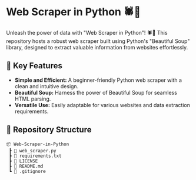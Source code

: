 # Web Scraper in Python 🕷️🐍



Unleash the power of data with "Web Scraper in Python"! 🕷️🐍 This repository hosts a robust web scraper built using Python's "Beautiful Soup" library, designed to extract valuable information from websites effortlessly.

## 🚀 Key Features

- **Simple and Efficient:** A beginner-friendly Python web scraper with a clean and intuitive design.
- **Beautiful Soup:** Harness the power of Beautiful Soup for seamless HTML parsing.
- **Versatile Use:** Easily adaptable for various websites and data extraction requirements.

## 📂 Repository Structure

```plaintext
📦 Web-Scraper-in-Python
 ┣ 📜 web_scraper.py
 ┣ 📜 requirements.txt
 ┣ 📜 LICENSE
 ┣ 📜 README.md
 ┗ 📜 .gitignore
